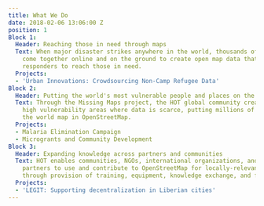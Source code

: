 ```yaml
---
title: What We Do
date: 2018-02-06 13:06:00 Z
position: 1
Block 1:
  Header: Reaching those in need through maps
  Text: When major disaster strikes anywhere in the world, thousands of HOT volunteers
    come together online and on the ground to create open map data that enables disaster
    responders to reach those in need.
  Projects:
  - 'Urban Innovations: Crowdsourcing Non-Camp Refugee Data'
Block 2:
  Header: Putting the world's most vulnerable people and places on the map
  Text: Through the Missing Maps project, the HOT global community creates maps of
    high vulnerability areas where data is scarce, putting millions of people onto
    the world map in OpenStreetMap.
  Projects:
  - Malaria Elimination Campaign
  - Microgrants and Community Development
Block 3:
  Header: Expanding knowledge across partners and communities
  Text: HOT enables communities, NGOs, international organizations, and government
    partners to use and contribute to OpenStreetMap for locally-relevant challenges
    through provision of training, equipment, knowledge exchange, and field projects.
  Projects:
  - 'LEGIT: Supporting decentralization in Liberian cities'
---
```


